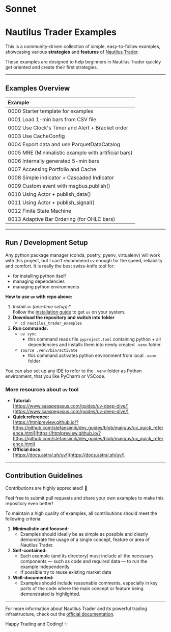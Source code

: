# Sonnet

# Nautilus Trader Examples

This is a community-driven collection of simple, easy-to-follow examples, showcasing various **strategies**
and **features** of [Nautilus Trader](https://nautilus-trader.github.io/).  

These examples are designed to help beginners in Nautilus Trader quickly get oriented and create their first strategies.

---

## Examples Overview

| Example                                              |
|:-----------------------------------------------------|
| 0000 Starter template for examples                   |
| 0001 Load 1-min bars from CSV file                   |
| 0002 Use Clock's Timer and Alert + Bracket order     |
| 0003 Use CacheConfig                                 |
| 0004 Export data and use ParquetDataCatalog          |
| 0005 MRE (Minimalistic example with artificial bars) |
| 0006 Internally generated 5-min bars                 |
| 0007 Accessing Portfolio and Cache                   |
| 0008 Simple indicator + Cascaded Indicator           |
| 0009 Custom event with msgbus.publish()              |
| 0010 Using Actor + publish_data()                    |
| 0011 Using Actor + publish_signal()                  |
| 0012 Finite State Machine                            |
| 0013 Adaptive Bar Ordering (for OHLC bars)           |

---

## Run / Development Setup

Any python package manager (conda, poetry, pyenv, virtualenv) will work with this project, but I can't recommend `uv` enough for the speed, reliability and comfort. It is really the best swiss-knife tool for:
- for installing python itself
- managing dependencies
- managing python environments

**How to use `uv` with repo above:**

1. *Install `uv` (one-time setup):**  
   Follow the [installation guide](https://docs.astral.sh/uv/getting-started/installation/) to get `uv` on your system.
2. **Download the repository and switch into folder** 
   * `cd nautilus_trader_examples`
3. **Run commands:**
   * `uv sync`  
      * this command reads file `pyproject.toml` containing python + all dependencies and installs them into newly created `.venv` folder
   * `source .venv/bin/activate`
      * this command activates python environment from local `.venv` folder

You can also set up any IDE to refer to the `.venv` folder as Python environment, that you like PyCharm or VSCode.

### More resources about `uv` tool
- **Tutorial:**  
  [https://www.saaspegasus.com/guides/uv-deep-dive/](https://www.saaspegasus.com/guides/uv-deep-dive/)
- **Quick reference:**  
  [https://htmlpreview.github.io/?https://github.com/stefansimik/dev_guides/blob/main/uv/uv_quick_reference.html](https://htmlpreview.github.io/?https://github.com/stefansimik/dev_guides/blob/main/uv/uv_quick_reference.html)
- **Official docs:**  
  [https://docs.astral.sh/uv/](https://docs.astral.sh/uv/)

---

## Contribution Guidelines  

Contributions are highly appreciated! 🚀 

Feel free to submit pull requests and share your own examples to make this repository even better!

To maintain a high quality of examples, all contributions should meet the following criteria:  

1. **Minimalistic and focused:**  
   * Examples should ideally be as simple as possible and clearly demonstrate the usage of a single concept, feature or area of Nautilus Trader.
2. **Self-contained:**  
   * Each example (and its directory) must include all the necessary components — such as code and required data — to run the example independently. 
   * If possible try to reuse existing market data
3. **Well-documented:**  
   * Examples should include reasonable comments, especially in key parts of the code where the main concept or feature being demonstrated is highlighted.

---

For more information about Nautilus Trader and its powerful trading infrastructure, check out the [official documentation](https://nautilus-trader.github.io/).  

Happy Trading and Coding! ✨